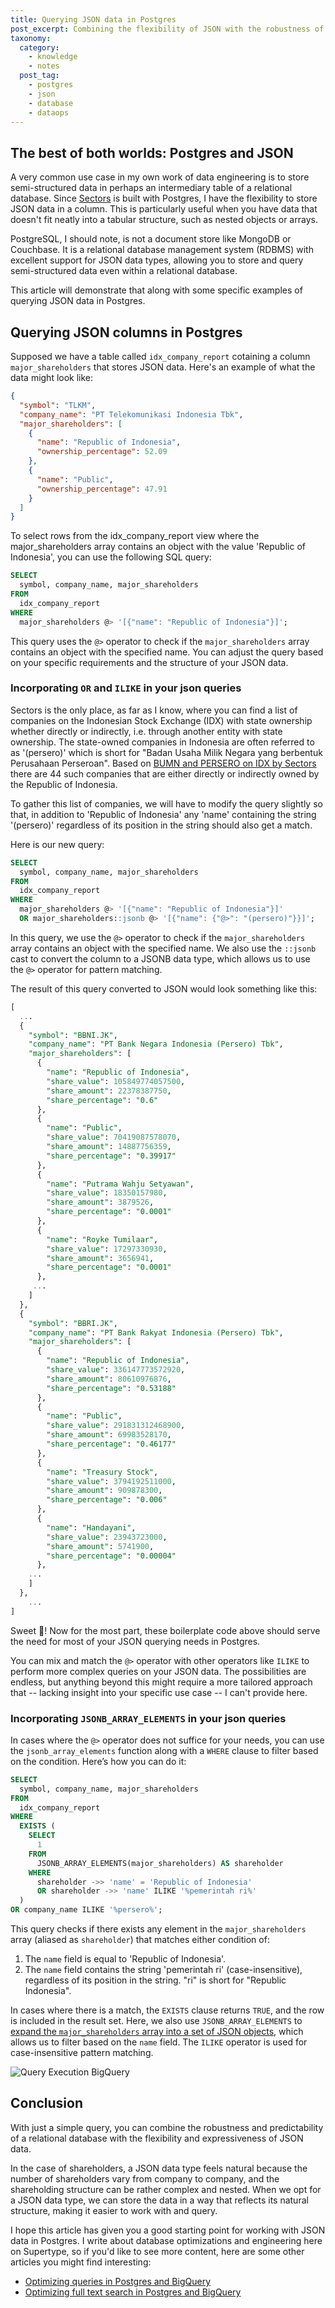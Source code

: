 ```yaml
---
title: Querying JSON data in Postgres
post_excerpt: Combining the flexibility of JSON with the robustness of a relational database in Postgres.
taxonomy:
  category:
    - knowledge
    - notes
  post_tag:
    - postgres
    - json
    - database
    - dataops
---
```


## The best of both worlds: Postgres and JSON

A very common use case in my own work of data engineering is to store semi-structured data in perhaps an intermediary table of a relational database. Since [Sectors](https://sectors.app) is built with Postgres, I have the flexibility to store JSON data in a column. This is particularly useful when you have data that doesn't fit neatly into a tabular structure, such as nested objects or arrays.

PostgreSQL, I should note, is not a document store like MongoDB or Couchbase. It is a relational database management system (RDBMS) with excellent support for JSON data types, allowing you to store and query semi-structured data even within a relational database.

This article will demonstrate that along with some specific examples of querying JSON data in Postgres.

## Querying JSON columns in Postgres

Supposed we have a table called `idx_company_report` cotaining a column `major_shareholders` that stores JSON data. Here's an example of what the data might look like:

```json
{
  "symbol": "TLKM",
  "company_name": "PT Telekomunikasi Indonesia Tbk",
  "major_shareholders": [
    {
      "name": "Republic of Indonesia",
      "ownership_percentage": 52.09
    },
    {
      "name": "Public",
      "ownership_percentage": 47.91
    }
  ]
}
```

To select rows from the idx_company_report view where the major_shareholders array contains an object with the value 'Republic of Indonesia', you can use the following SQL query:

```sql
SELECT
  symbol, company_name, major_shareholders
FROM
  idx_company_report
WHERE
  major_shareholders @> '[{"name": "Republic of Indonesia"}]';
```

This query uses the `@>` operator to check if the `major_shareholders` array contains an object with the specified name. You can adjust the query based on your specific requirements and the structure of your JSON data.

### Incorporating `OR` and `ILIKE` in your json queries

Sectors is the only place, as far as I know, where you can find a list of companies on the Indonesian Stock Exchange (IDX) with state ownership whether directly or indirectly, i.e. through another entity with state ownership. The state-owned companies in Indonesia are often referred to as '(persero)' which is short for "Badan Usaha Milik Negara yang berbentuk Perusahaan Perseroan". Based on [BUMN and PERSERO on IDX by Sectors](https://sectors.app/indonesia/bumn) there are 44 such companies that are either directly or indirectly owned by the Republic of Indonesia.

To gather this list of companies, we will have to modify the query slightly so that, in addition to 'Republic of Indonesia' any 'name' containing the string '(persero)' regardless of its position in the string should also get a match.

Here is our new query:

```sql
SELECT
  symbol, company_name, major_shareholders
FROM
  idx_company_report
WHERE
  major_shareholders @> '[{"name": "Republic of Indonesia"}]'
  OR major_shareholders::jsonb @> '[{"name": {"@>": "(persero)"}}]';
```

In this query, we use the `@>` operator to check if the `major_shareholders` array contains an object with the specified name. We also use the `::jsonb` cast to convert the column to a JSONB data type, which allows us to use the `@>` operator for pattern matching.

The result of this query converted to JSON would look something like this:

```sql
[
  ...
  {
    "symbol": "BBNI.JK",
    "company_name": "PT Bank Negara Indonesia (Persero) Tbk",
    "major_shareholders": [
      {
        "name": "Republic of Indonesia",
        "share_value": 105849774057500,
        "share_amount": 22378387750,
        "share_percentage": "0.6"
      },
      {
        "name": "Public",
        "share_value": 70419087578070,
        "share_amount": 14887756359,
        "share_percentage": "0.39917"
      },
      {
        "name": "Putrama Wahju Setyawan",
        "share_value": 18350157980,
        "share_amount": 3879526,
        "share_percentage": "0.0001"
      },
      {
        "name": "Royke Tumilaar",
        "share_value": 17297330930,
        "share_amount": 3656941,
        "share_percentage": "0.0001"
      },
     ...
    ]
  },
  {
    "symbol": "BBRI.JK",
    "company_name": "PT Bank Rakyat Indonesia (Persero) Tbk",
    "major_shareholders": [
      {
        "name": "Republic of Indonesia",
        "share_value": 336147773572920,
        "share_amount": 80610976876,
        "share_percentage": "0.53188"
      },
      {
        "name": "Public",
        "share_value": 291831312468900,
        "share_amount": 69983528170,
        "share_percentage": "0.46177"
      },
      {
        "name": "Treasury Stock",
        "share_value": 3794192511000,
        "share_amount": 909878300,
        "share_percentage": "0.006"
      },
      {
        "name": "Handayani",
        "share_value": 23943723000,
        "share_amount": 5741900,
        "share_percentage": "0.00004"
      },
    ...
    ]
  },
    ...
]
```

Sweet 🎉! Now for the most part, these boilerplate code above should serve the need for most of your JSON querying needs in Postgres.

You can mix and match the `@>` operator with other operators like `ILIKE` to perform more complex queries on your JSON data. The possibilities are endless, but anything beyond this might require a more tailored approach that -- lacking insight into your specific use case -- I can't provide here.

### Incorporating `JSONB_ARRAY_ELEMENTS` in your json queries

In cases where the `@>` operator does not suffice for your needs, you can use the `jsonb_array_elements` function along with a `WHERE` clause to filter based on the condition. Here’s how you can do it:

```sql
SELECT
  symbol, company_name, major_shareholders
FROM
  idx_company_report
WHERE
  EXISTS (
    SELECT
      1
    FROM
      JSONB_ARRAY_ELEMENTS(major_shareholders) AS shareholder
    WHERE
      shareholder ->> 'name' = 'Republic of Indonesia'
      OR shareholder ->> 'name' ILIKE '%pemerintah ri%'
  )
OR company_name ILIKE '%persero%';
```

This query checks if there exists any element in the `major_shareholders` array (aliased as `shareholder`) that matches either condition of:

1. The `name` field is equal to 'Republic of Indonesia'.
2. The `name` field contains the string 'pemerintah ri' (case-insensitive), regardless of its position in the string. "ri" is short for "Republic Indonesia".

In cases where there is a match, the `EXISTS` clause returns `TRUE`, and the row is included in the result set. Here, we also use `JSONB_ARRAY_ELEMENTS` to [expand the `major_shareholders` array into a set of JSON objects](https://www.postgresql.org/docs/9.5/functions-json.html), which allows us to filter based on the `name` field. The `ILIKE` operator is used for case-insensitive pattern matching.

![Query Execution BigQuery](/_images/bumn_persero_idx.png)

## Conclusion

With just a simple query, you can combine the robustness and predictability of a relational database with the flexibility and expressiveness of JSON data.

In the case of shareholders, a JSON data type feels natural because the number of shareholders vary from company to company, and the shareholding structure can be rather complex and nested. When we opt for a JSON data type, we can store the data in a way that reflects its natural structure, making it easier to work with and query.

I hope this article has given you a good starting point for working with JSON data in Postgres. I write about database optimizations and engineering here on Supertype, so if you'd like to see more content, here are some other articles you might find interesting:

- [Optimizing queries in Postgres and BigQuery](https://supertype.ai/notes/optimizing-postgres-bigquery/)
- [Optimizing full text search in Postgres and BigQuery](https://supertype.ai/notes/optimizing-postgres-bigquery/)
